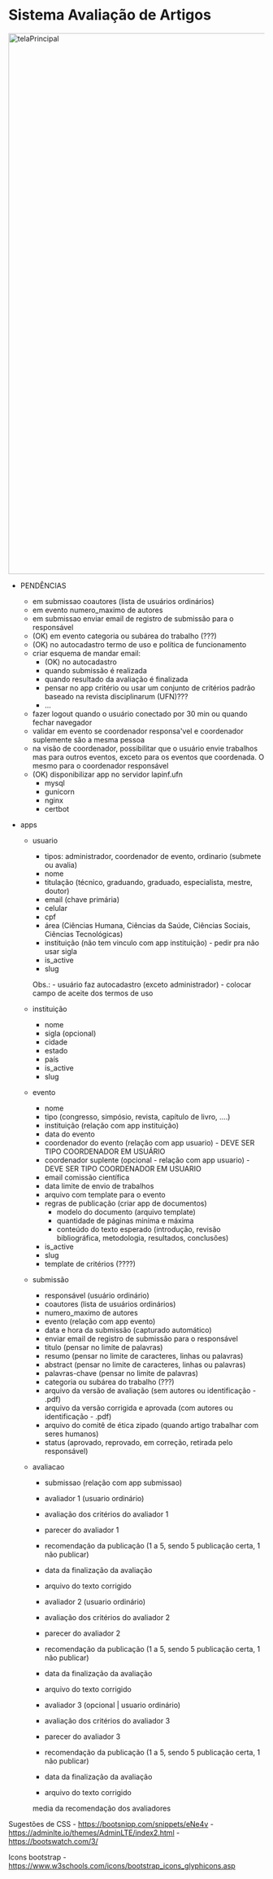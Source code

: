 # Sistema Avaliação de Artigos

<img width="1063" alt="telaPrincipal" src="https://github.com/alexandrezamberlan/python-django/assets/5599081/063d72b1-1a4c-4a14-a3fe-187d866bdefb">


- PENDÊNCIAS 
    - em submissao coautores (lista de usuários ordinários)
    - em evento numero_maximo de autores        
    - em submissao enviar email de registro de submissão para o responsável       
    - (OK) em evento categoria ou subárea do trabalho (???)
    - (OK) no autocadastro termo de uso e política de funcionamento
    - criar esquema de mandar email:
        - (OK) no autocadastro
        - quando submissão é realizada
        - quando resultado da avaliação é finalizada
        - pensar no app critério ou usar um conjunto de critérios padrão baseado na revista disciplinarum (UFN)???
        - ...
    - fazer logout quando o usuário conectado por 30 min ou quando fechar navegador
    - validar em evento se coordenador responsa'vel e coordenador suplemente são a mesma pessoa
    - na visão de coordenador, possibilitar que o usuário envie trabalhos mas para outros eventos, exceto para os eventos que coordenada. O mesmo para o coordenador responsável
    - (OK) disponibilizar app no servidor lapinf.ufn
        - mysql
        - gunicorn
        - nginx
        - certbot

- apps
    - usuario
        - tipos: administrador, coordenador de evento, ordinario (submete ou avalia)
        - nome
        - titulação (técnico, graduando, graduado, especialista, mestre, doutor)
        - email (chave primária)
        - celular
        - cpf
        - área (Ciências Humana, Ciências da Saúde, Ciências Sociais, Ciências Tecnológicas)
        - instituição (não tem vinculo com app instituição) - pedir pra não usar sigla
        - is_active
        - slug

        Obs.:
            - usuário faz autocadastro (exceto administrador)
                - colocar campo de aceite dos termos de uso
    
    - instituição
        - nome
        - sigla (opcional)
        - cidade
        - estado
        - país
        - is_active
        - slug

    - evento 
        - nome
        - tipo (congresso, simpósio, revista, capítulo de livro, ....)
        - instituição (relação com app instituição)
        - data do evento
        - coordenador do evento (relação com app usuario) - DEVE SER TIPO COORDENADOR EM USUÁRIO
        - coordenador suplente (opcional - relação com app usuario) - DEVE SER TIPO COORDENADOR EM USUARIO
        - email comissão científica
        - data limite de envio de trabalhos
        - arquivo com template para o evento
        - regras de publicação (criar app de documentos)
            - modelo do documento (arquivo template)
            - quantidade de páginas miníma e máxima
            - conteúdo do texto esperado (introdução, revisão bibliográfica, metodologia, resultados, conclusões)
        - is_active
        - slug
        - template de critérios (????)
    

    - submissão
        - responsável (usuário ordinário)
        - coautores (lista de usuários ordinários)
        - numero_maximo de autores
        - evento (relação com app evento)
        - data e hora da submissão (capturado automático)
        - enviar email de registro de submissão para o responsável
        - titulo (pensar no limite de palavras)
        - resumo (pensar no limite de caracteres, linhas ou palavras)
        - abstract (pensar no limite de caracteres, linhas ou palavras)
        - palavras-chave (pensar no limite de palavras)
        - categoria ou subárea do trabalho (???)
        - arquivo da versão de avaliação (sem autores ou identificação - .pdf)
        - arquivo da versão corrigida e aprovada (com autores ou identificação - .pdf)
        - arquivo do comitê de ética zipado (quando artigo trabalhar com seres humanos)
        - status (aprovado, reprovado, em correção, retirada pelo responsável)

    - avaliacao
        - submissao (relação com app submissao)
        
        - avaliador 1 (usuario ordinário)
        - avaliação dos critérios do avaliador 1 
        - parecer do avaliador 1
        - recomendação da publicação (1 a 5, sendo 5 publicação certa, 1 não publicar)
        - data da finalização da avaliação
        - arquivo do texto corrigido

        - avaliador 2 (usuario ordinário)
        - avaliação dos critérios do avaliador 2
        - parecer do avaliador 2
        - recomendação da publicação (1 a 5, sendo 5 publicação certa, 1 não publicar)
        - data da finalização da avaliação
        - arquivo do texto corrigido
        
        - avaliador 3 (opcional | usuario ordinário)
        - avaliação dos critérios do avaliador 3
        - parecer do avaliador 3
        - recomendação da publicação (1 a 5, sendo 5 publicação certa, 1 não publicar)
        - data da finalização da avaliação
        - arquivo do texto corrigido

        media da recomendação dos avaliadores

Sugestões de CSS
    - https://bootsnipp.com/snippets/eNe4v
    - https://adminlte.io/themes/AdminLTE/index2.html
    - https://bootswatch.com/3/

Icons bootstrap - https://www.w3schools.com/icons/bootstrap_icons_glyphicons.asp
